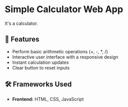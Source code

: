 # Simple Calculator Web App

It's a calculator.

## 🎯 Features
- Perform basic arithmetic operations (+, -, *, /)
- Interactive user interface with a responsive design
- Instant calculation updates
- Clear button to reset inputs

## 🛠️ Frameworks Used
- **Frontend:** HTML, CSS, JavaScript  
